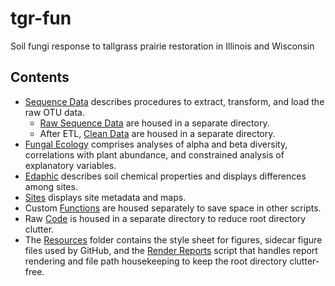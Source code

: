 # tgr-fun
Soil fungi response to tallgrass prairie restoration in Illinois and Wisconsin

## Contents
- [Sequence Data](sequence_data.md) describes procedures to extract, transform, and load the raw OTU data. 
   - [Raw Sequence Data](otu_tables) are housed in a separate directory.
   - After ETL, [Clean Data](clean_data) are housed in a separate directory. 
- [Fungal Ecology](fungal_ecology.md) comprises analyses of alpha and beta diversity,
correlations with plant abundance, and constrained analysis of explanatory variables.
- [Edaphic](edaphic.md) describes soil chemical properties and displays differences among sites.
- [Sites](sites.md) displays site metadata and maps.
- Custom [Functions](functions.md) are housed separately to save space in other scripts. 
- Raw [Code](code) is housed in a separate directory to reduce root directory clutter.
- The [Resources](resources) folder contains the style sheet for figures, sidecar figure
files used by GitHub, and the [Render Reports](resources/render_reports.R) script that handles
report rendering and file path housekeeping to keep the root directory clutter-free.

